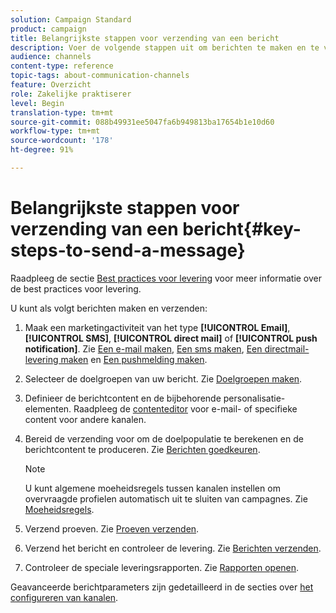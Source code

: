 ```yaml
---
solution: Campaign Standard
product: campaign
title: Belangrijkste stappen voor verzending van een bericht
description: Voer de volgende stappen uit om berichten te maken en te verzenden met Adobe Campaign.
audience: channels
content-type: reference
topic-tags: about-communication-channels
feature: Overzicht
role: Zakelijke praktiserer
level: Begin
translation-type: tm+mt
source-git-commit: 088b49931ee5047fa6b949813ba17654b1e10d60
workflow-type: tm+mt
source-wordcount: '178'
ht-degree: 91%

---
```



# Belangrijkste stappen voor verzending van een bericht{#key-steps-to-send-a-message}

Raadpleeg de sectie [Best practices voor levering](../../sending/using/delivery-best-practices.md) voor meer informatie over de best practices voor levering.

U kunt als volgt berichten maken en verzenden:

1. Maak een marketingactiviteit van het type **[!UICONTROL Email]**, **[!UICONTROL SMS]**, **[!UICONTROL direct mail]** of **[!UICONTROL push notification]**. Zie [Een e-mail maken](../../channels/using/creating-an-email.md), [Een sms maken](../../channels/using/creating-an-sms-message.md), [Een directmail-levering maken](../../channels/using/creating-the-direct-mail.md) en [Een pushmelding maken](../../channels/using/preparing-and-sending-a-push-notification.md).
1. Selecteer de doelgroepen van uw bericht. Zie [Doelgroepen maken](../../audiences/using/creating-audiences.md).
1. Definieer de berichtcontent en de bijbehorende personalisatie-elementen. Raadpleeg de [contenteditor](../../designing/using/designing-content-in-adobe-campaign.md) voor e-mail- of specifieke content voor andere kanalen.
1. Bereid de verzending voor om de doelpopulatie te berekenen en de berichtcontent te produceren. Zie [Berichten goedkeuren](../../sending/using/preparing-the-send.md).

   >[!NOTE]
   >
   >U kunt algemene moeheidsregels tussen kanalen instellen om overvraagde profielen automatisch uit te sluiten van campagnes. Zie [Moeheidsregels](../../sending/using/fatigue-rules.md).

1. Verzend proeven. Zie [Proeven verzenden](../../sending/using/sending-proofs.md).
1. Verzend het bericht en controleer de levering. Zie [Berichten verzenden](../../sending/using/confirming-the-send.md).
1. Controleer de speciale leveringsrapporten. Zie [Rapporten openen](../../reporting/using/about-dynamic-reports.md).

Geavanceerde berichtparameters zijn gedetailleerd in de secties over [het configureren van kanalen](../../administration/using/about-channel-configuration.md).
